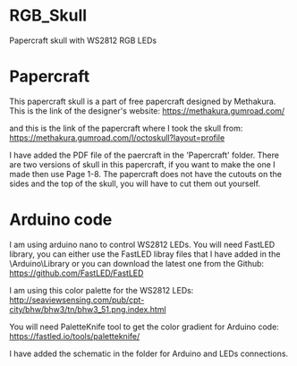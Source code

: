 # RGB_Skull
Papercraft skull with WS2812 RGB LEDs

# Papercraft
This papercraft skull is a part of free papercraft designed by Methakura. This is the link of the designer's website: https://methakura.gumroad.com/

and this is the link of the papercraft where I took the skull from: https://methakura.gumroad.com/l/octoskull?layout=profile

I have added the PDF file of the paercraft in the 'Papercraft' folder. There are two versions of skull in this papercraft, if you want to make the one I made then use Page 1-8. The papercraft does not have the cutouts on the sides and the top of the skull, you will have to cut them out yourself. 

# Arduino code
I am using arduino nano to control WS2812 LEDs. You will need FastLED library, you can either use the FastLED libray files that I have added in the \Arduino\Library or you can download the latest one from the Github:
https://github.com/FastLED/FastLED

I am using this color palette for the WS2812 LEDs: http://seaviewsensing.com/pub/cpt-city/bhw/bhw3/tn/bhw3_51.png.index.html

You will need PaletteKnife tool to get the color gradient for Arduino code: https://fastled.io/tools/paletteknife/

I have added the schematic in the folder for Arduino and LEDs connections.
